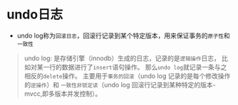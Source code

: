 # undo日志
- undo log称为`回滚日志`，回滚行记录到某个特定版本，用来保证事务的`原子性`和`一致性`


> undo log: 是存储引擎（innodb）生成的日志，记录的是`逻辑操作`日志，
> 比如对某一行的数据进行了`insert`语句操作。 那么`undo log`就记录一条与之相反的`delete`操作。
> 主要用于`事务的回滚`（undo log 记录的是每个修改操作的`逆操作`）和
> `一致性非锁定读`（undo log 回滚行记录到某种特定的版本-mvcc,即多版本并发控制）。